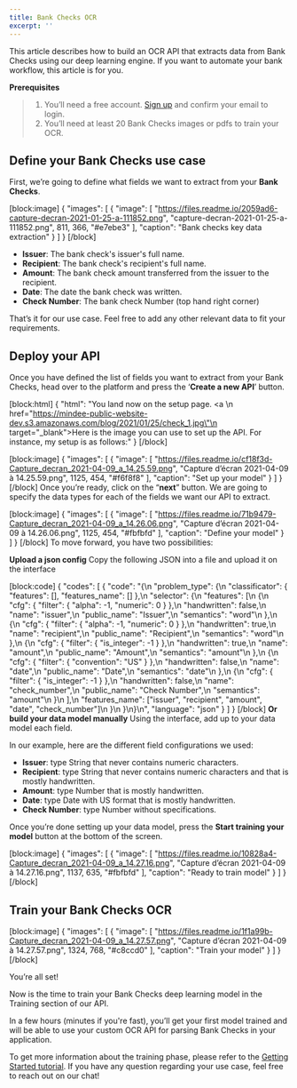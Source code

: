 ```yaml
---
title: Bank Checks OCR
excerpt: ''
---
```

This article describes how to build an OCR API that extracts data from Bank Checks using our deep learning engine. If you want to automate your bank workflow, this article is for you. 

**Prerequisites**
> 1. You’ll need a free account. [Sign up](https://platform.mindee.com/signup) and confirm your email to login.
> 2. You’ll need at least 20 Bank Checks images or pdfs to train your OCR.

## Define your Bank Checks use case
 

First, we’re going to define what fields we want to extract from your **Bank Checks**. 


[block:image]
{
  "images": [
    {
      "image": [
        "https://files.readme.io/2059ad6-capture-decran-2021-01-25-a-111852.png",
        "capture-decran-2021-01-25-a-111852.png",
        811,
        366,
        "#e7ebe3"
      ],
      "caption": "Bank checks key data extraction"
    }
  ]
}
[/block]
  * **Issuer**: The bank check's issuer's full name.
  *  **Recipient**: The bank check's recipient's full name.
  *  **Amount**: The bank check amount transferred from the issuer to the recipient.
  *  **Date**: The date the bank check was written. 
  *  **Check Number**: The bank check Number (top hand right corner)
  

 

That’s it for our use case. Feel free to add any other relevant data to fit your requirements. 

 

 

## Deploy your API
 

Once you have defined the list of fields you want to extract from your Bank Checks, head over to the platform and press the ‘**Create a new API**’ button.


[block:html]
{
  "html": "You land now on the setup page. <a \n   href=\"https://mindee-public-website-dev.s3.amazonaws.com/blog/2021/01/25/check_1.jpg\"\n   target=\"_blank\">Here is the image</a> you can use to set up the API. For instance, my setup is as follows:"
}
[/block]

[block:image]
{
  "images": [
    {
      "image": [
        "https://files.readme.io/cf18f3d-Capture_decran_2021-04-09_a_14.25.59.png",
        "Capture d’écran 2021-04-09 à 14.25.59.png",
        1125,
        454,
        "#f6f8f8"
      ],
      "caption": "Set up your model"
    }
  ]
}
[/block]
Once you’re ready, click on the “**next**” button. We are going to specify the data types for each of the fields we want our API to extract.


[block:image]
{
  "images": [
    {
      "image": [
        "https://files.readme.io/71b9479-Capture_decran_2021-04-09_a_14.26.06.png",
        "Capture d’écran 2021-04-09 à 14.26.06.png",
        1125,
        454,
        "#fbfbfd"
      ],
      "caption": "Define your model"
    }
  ]
}
[/block]
To move forward, you have two possibilities:

**Upload a json config**
Copy the following JSON into a file and upload it on the interface

[block:code]
{
  "codes": [
    {
      "code": "{\n  \"problem_type\": {\n    \"classificator\": { \"features\": [], \"features_name\": [] },\n    \"selector\": {\n      \"features\": [\n        {\n          \"cfg\": { \"filter\": { \"alpha\": -1, \"numeric\": 0 } },\n          \"handwritten\": false,\n          \"name\": \"issuer\",\n          \"public_name\": \"Issuer\",\n          \"semantics\": \"word\"\n        },\n        {\n          \"cfg\": { \"filter\": { \"alpha\": -1, \"numeric\": 0 } },\n          \"handwritten\": true,\n          \"name\": \"recipient\",\n          \"public_name\": \"Recipient\",\n          \"semantics\": \"word\"\n        },\n        {\n          \"cfg\": { \"filter\": { \"is_integer\": -1 } },\n          \"handwritten\": true,\n          \"name\": \"amount\",\n          \"public_name\": \"Amount\",\n          \"semantics\": \"amount\"\n        },\n        {\n          \"cfg\": { \"filter\": { \"convention\": \"US\" } },\n          \"handwritten\": false,\n          \"name\": \"date\",\n          \"public_name\": \"Date\",\n          \"semantics\": \"date\"\n        },\n        {\n          \"cfg\": { \"filter\": { \"is_integer\": -1 } },\n          \"handwritten\": false,\n          \"name\": \"check_number\",\n          \"public_name\": \"Check Number\",\n          \"semantics\": \"amount\"\n        }\n      ],\n      \"features_name\": [\"issuer\", \"recipient\", \"amount\", \"date\", \"check_number\"]\n    }\n  }\n}\n",
      "language": "json"
    }
  ]
}
[/block]
**Or build your data model manually**
Using the interface, add up to your data model each field.

In our example, here are the different field configurations we used:

  * **Issuer**: type String that never contains numeric characters. 
  * **Recipient**: type String that never contains numeric characters and that is mostly handwritten. 
  * **Amount**: type Number that is mostly handwritten. 
  * **Date**: type Date with US format that is mostly handwritten.
  * **Check Number**: type Number without specifications. 

 

Once you’re done setting up your data model, press the **Start training your model** button at the bottom of the screen.

 

[block:image]
{
  "images": [
    {
      "image": [
        "https://files.readme.io/10828a4-Capture_decran_2021-04-09_a_14.27.16.png",
        "Capture d’écran 2021-04-09 à 14.27.16.png",
        1137,
        635,
        "#fbfbfd"
      ],
      "caption": "Ready to train model"
    }
  ]
}
[/block]
 
 
## Train your Bank Checks OCR
 

 

[block:image]
{
  "images": [
    {
      "image": [
        "https://files.readme.io/1f1a99b-Capture_decran_2021-04-09_a_14.27.57.png",
        "Capture d’écran 2021-04-09 à 14.27.57.png",
        1324,
        768,
        "#c8ccd0"
      ],
      "caption": "Train your model"
    }
  ]
}
[/block]
 

 

You’re all set! 

 

Now is the time to train your Bank Checks deep learning model in the Training section of our API. 

 

In a few hours (minutes if you're fast), you’ll get your first model trained and will be able to use your custom OCR API for parsing Bank Checks in your application.

To get more information about the training phase, please refer to the  [Getting Started tutorial](doc:build-your-first-document-parsing-api). If you have any question regarding your use case, feel free to reach out on our chat!
